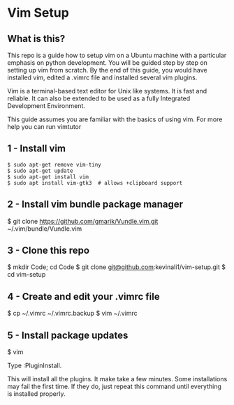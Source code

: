 # Vim Setup

## What is this?
This repo is a guide how to setup vim on a Ubuntu machine with a particular emphasis on python development. You will be guided step by step on setting up vim from scratch. By the end of this guide, you would have installed vim, edited a .vimrc file and installed several vim plugins.

Vim is a terminal-based text editor for Unix like systems. It is fast and reliable. It can also be extended to be used as a fully Integrated Development Environment. 

This guide assumes you are familiar with the basics of using vim. For more help you can run vimtutor

## 1 - Install vim
```console
$ sudo apt-get remove vim-tiny
$ sudo apt-get update
$ sudo apt-get install vim
$ sudo apt install vim-gtk3  # allows +clipboard support
```

## 2 - Install vim bundle package manager
$ git clone https://github.com/gmarik/Vundle.vim.git ~/.vim/bundle/Vundle.vim

## 3 - Clone this repo
$ mkdir Code; cd Code
$ git clone git@github.com:kevinali1/vim-setup.git
$ cd vim-setup

## 4 - Create and edit your .vimrc file
$ cp ~/.vimrc ~/.vimrc.backup
$ vim ~/.vimrc

## 5 - Install package updates
$ vim

Type :PluginInstall. 

This will install all the plugins. It make take a few minutes. Some installations may fail the first time. If they do, just repeat this command until everything is installed properly.
